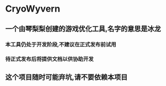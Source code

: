 # CryoWyvern  
## 一个由琴梨梨创建的游戏优化工具,名字的意思是冰龙  
### 本工具仍处于开发阶段,不建议在正式发布前试用  
### 待正式发布后将提供文档以供协助开发  

## 这个项目随时可能弃坑,请不要依赖本项目  
